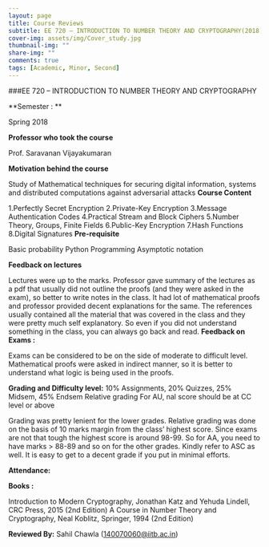 ```yaml
---
layout: page
title: Course Reviews
subtitle: EE 720 – INTRODUCTION TO NUMBER THEORY AND CRYPTOGRAPHY(2018)
cover-img: assets/img/Cover_study.jpg
thumbnail-img: ""
share-img: ""
comments: true
tags: [Academic, Minor, Second]
---
```


###EE 720 – INTRODUCTION TO NUMBER THEORY AND CRYPTOGRAPHY

**Semester : **

Spring 2018



**Professor who took the course**

Prof. Saravanan Vijayakumaran

**Motivation behind the course**

Study of Mathematical techniques for securing digital information, systems and distributed computations against adversarial attacks
**Course Content**

1.Perfectly Secret Encryption
2.Private-Key Encryption
3.Message Authentication Codes
4.Practical Stream and Block Ciphers
5.Number Theory, Groups, Finite Fields
6.Public-Key Encryption
7.Hash Functions
8.Digital Signatures
**Pre-requisite**

Basic probability
Python Programming
Asymptotic notation

**Feedback on lectures**

Lectures were up to the marks. Professor gave summary of the lectures as a pdf that usually did not outline the proofs (and they were asked in the exam), so better to write notes in the class. It had lot of mathematical proofs and professor provided decent explanations for the same.
The references usually contained all the material that was covered in the class and they were pretty much self explanatory. So even if you did not understand something in the class, you can always go back and read.
**Feedback on Exams :**

Exams can be considered to be on the side of moderate to difficult level. Mathematical proofs were asked in indirect manner, so it is better to understand what logic is being used in the proofs.

**Grading and Difficulty level:**
10% Assignments, 20% Quizzes, 25% Midsem, 45% Endsem
Relative grading
For AU, nal score should be at CC level or above
 

Grading was pretty lenient for the lower grades. Relative grading was done on the basis of 10 marks margin from the class’ highest score. Since exams are not that tough the highest score is around 98-99. So for AA, you need to have marks > 88-89 and so on for the other grades. Kindly refer to ASC as well. It is easy to get to a decent grade if you put in minimal efforts.

**Attendance:**

 

**Books :**

Introduction to Modern Cryptography, Jonathan Katz and Yehuda Lindell, CRC Press, 2015 (2nd Edition)
A Course in Number Theory and Cryptography, Neal Koblitz, Springer, 1994 (2nd Edition)


**Reviewed By:** Sahil Chawla (140070060@iitb.ac.in)